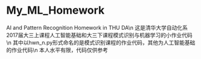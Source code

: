 # My_ML_Homework
AI and Pattern Recognition Homework in THU DA\n
这是清华大学自动化系2017届大三上课程人工智能基础和大三下课程模式识别与机器学习的小作业代码\n
其中以hwn_n.py形式命名的是模式识别课程的作业代码，其他为人工智能基础的作业代码\n
本人水平有限，代码仅供参考
